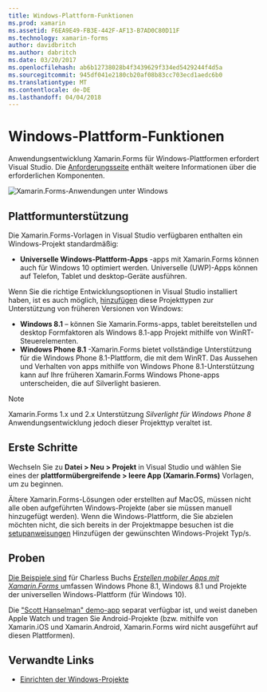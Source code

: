 ```yaml
---
title: Windows-Plattform-Funktionen
ms.prod: xamarin
ms.assetid: F6EA9E49-FB3E-442F-AF13-B7AD0C80D11F
ms.technology: xamarin-forms
author: davidbritch
ms.author: dabritch
ms.date: 03/20/2017
ms.openlocfilehash: ab6b12738028b4f3439629f334ed5429244f4d5a
ms.sourcegitcommit: 945df041e2180cb20af08b83cc703ecd1aedc6b0
ms.translationtype: MT
ms.contentlocale: de-DE
ms.lasthandoff: 04/04/2018
---
```

# <a name="windows-platform-features"></a>Windows-Plattform-Funktionen

Anwendungsentwicklung Xamarin.Forms für Windows-Plattformen erfordert Visual Studio. Die [Anforderungsseite](~/xamarin-forms/get-started/installation.md) enthält weitere Informationen über die erforderlichen Komponenten.

![](images/allhanselman.png "Xamarin.Forms-Anwendungen unter Windows")

## <a name="platform-support"></a>Plattformunterstützung

Die Xamarin.Forms-Vorlagen in Visual Studio verfügbaren enthalten ein Windows-Projekt standardmäßig:

* **Universelle Windows-Plattform-Apps** -apps mit Xamarin.Forms können auch für Windows 10 optimiert werden. Universelle (UWP)-Apps können auf Telefon, Tablet und desktop-Geräte ausführen.

Wenn Sie die richtige Entwicklungsoptionen in Visual Studio installiert haben, ist es auch möglich, [hinzufügen](installation/index.md) diese Projekttypen zur Unterstützung von früheren Versionen von Windows:

* **Windows 8.1** – können Sie Xamarin.Forms-apps, tablet bereitstellen und desktop Formfaktoren als Windows 8.1-app Projekt mithilfe von WinRT-Steuerelementen.
* **Windows Phone 8.1** -Xamarin.Forms bietet vollständige Unterstützung für die Windows Phone 8.1-Plattform, die mit dem WinRT. Das Aussehen und Verhalten von apps mithilfe von Windows Phone 8.1-Unterstützung kann auf Ihre früheren Xamarin.Forms Windows Phone-apps unterscheiden, die auf Silverlight basieren.


> [!NOTE]
> Xamarin.Forms 1.x und 2.x Unterstützung _Silverlight für Windows Phone 8_ Anwendungsentwicklung jedoch dieser Projekttyp veraltet ist.


## <a name="getting-started"></a>Erste Schritte

Wechseln Sie zu **Datei > Neu > Projekt** in Visual Studio und wählen Sie eines der **plattformübergreifende > leere App (Xamarin.Forms)** Vorlagen, um zu beginnen.

Ältere Xamarin.Forms-Lösungen oder erstellten auf MacOS, müssen nicht alle oben aufgeführten Windows-Projekte (aber sie müssen manuell hinzugefügt werden).
Wenn die Windows-Plattform, die Sie abzielen möchten nicht, die sich bereits in der Projektmappe besuchen ist die [setupanweisungen](installation/index.md) Hinzufügen der gewünschten Windows-Projekt Typ/s.


## <a name="samples"></a>Proben

[Die Beispiele sind](https://github.com/xamarin/xamarin-forms-book-preview-2) für Charless Buchs [ *Erstellen mobiler Apps mit Xamarin.Forms* ](~/xamarin-forms/creating-mobile-apps-xamarin-forms/index.md) umfassen Windows Phone 8.1, Windows 8.1 und Projekte der universellen Windows-Plattform (für Windows 10).

Die ["Scott Hanselman" demo-app](https://github.com/jamesmontemagno/Hanselman.Forms) separat verfügbar ist, und weist daneben Apple Watch und tragen Sie Android-Projekte (bzw. mithilfe von Xamarin.iOS und Xamarin.Android, Xamarin.Forms wird nicht ausgeführt auf diesen Plattformen).


## <a name="related-links"></a>Verwandte Links

- [Einrichten der Windows-Projekte](~/xamarin-forms/platform/windows/installation/index.md)
